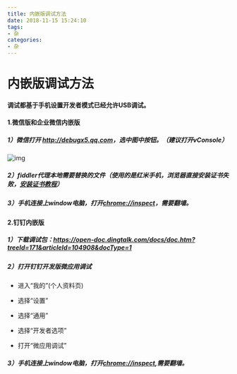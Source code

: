 ```yaml
---
title: 内嵌版调试方法
date: 2018-11-15 15:24:10
tags: 
- 杂
categories: 
- 杂
---
```


# 内嵌版调试方法

#### 调试都基于手机设置开发者模式已经允许USB调试。



#### 1.微信版和企业微信内嵌版

##### 1）微信打开 <http://debugx5.qq.com>，选中图中按钮。（建议打开vConsole）

![img](http://39.105.62.145/assets/images/0.png)



##### 2）fiddler代理本地需要替换的文件（使用的是红米手机，浏览器直接安装证书失败，[安装证书教程](https://www.52pojie.cn/thread-722645-1-1.html )）

##### 3）手机连接上window电脑，打开[chrome://inspect](chrome://inspect)，需要翻墙。



#### 2.钉钉内嵌版

##### 1）下载调试包：https://open-doc.dingtalk.com/docs/doc.htm?treeId=171&articleId=104908&docType=1



##### 2）打开钉钉开发版微应用调试

- 进入“我的”(个人资料页)

- 选择“设置”

- 选择“通用”

- 选择“开发者选项”

- 打开“微应用调试”


##### 3）手机连接上window电脑，打开[chrome://inspect](chrome://inspect),需要翻墙。